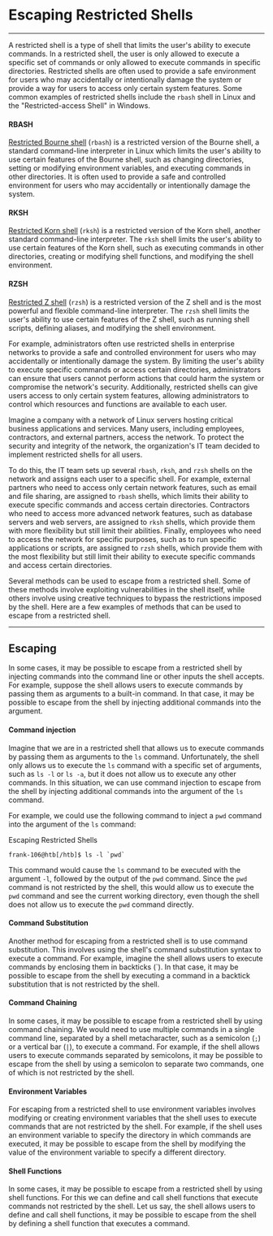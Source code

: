 # Escaping Restricted Shells

---

A restricted shell is a type of shell that limits the user's ability to execute commands. In a restricted shell, the user is only allowed to execute a specific set of commands or only allowed to execute commands in specific directories. Restricted shells are often used to provide a safe environment for users who may accidentally or intentionally damage the system or provide a way for users to access only certain system features. Some common examples of restricted shells include the `rbash` shell in Linux and the "Restricted-access Shell" in Windows.

#### RBASH

[Restricted Bourne shell](https://www.gnu.org/software/bash/manual/html_node/The-Restricted-Shell.html) (`rbash`) is a restricted version of the Bourne shell, a standard command-line interpreter in Linux which limits the user's ability to use certain features of the Bourne shell, such as changing directories, setting or modifying environment variables, and executing commands in other directories. It is often used to provide a safe and controlled environment for users who may accidentally or intentionally damage the system.

#### RKSH

[Restricted Korn shell](https://www.ibm.com/docs/en/aix/7.2?topic=r-rksh-command) (`rksh`) is a restricted version of the Korn shell, another standard command-line interpreter. The `rksh` shell limits the user's ability to use certain features of the Korn shell, such as executing commands in other directories, creating or modifying shell functions, and modifying the shell environment.

#### RZSH

[Restricted Z shell](https://manpages.debian.org/experimental/zsh/rzsh.1.en.html) (`rzsh`) is a restricted version of the Z shell and is the most powerful and flexible command-line interpreter. The `rzsh` shell limits the user's ability to use certain features of the Z shell, such as running shell scripts, defining aliases, and modifying the shell environment.

For example, administrators often use restricted shells in enterprise networks to provide a safe and controlled environment for users who may accidentally or intentionally damage the system. By limiting the user's ability to execute specific commands or access certain directories, administrators can ensure that users cannot perform actions that could harm the system or compromise the network's security. Additionally, restricted shells can give users access to only certain system features, allowing administrators to control which resources and functions are available to each user.

Imagine a company with a network of Linux servers hosting critical business applications and services. Many users, including employees, contractors, and external partners, access the network. To protect the security and integrity of the network, the organization's IT team decided to implement restricted shells for all users.

To do this, the IT team sets up several `rbash`, `rksh`, and `rzsh` shells on the network and assigns each user to a specific shell. For example, external partners who need to access only certain network features, such as email and file sharing, are assigned to `rbash` shells, which limits their ability to execute specific commands and access certain directories. Contractors who need to access more advanced network features, such as database servers and web servers, are assigned to `rksh` shells, which provide them with more flexibility but still limit their abilities. Finally, employees who need to access the network for specific purposes, such as to run specific applications or scripts, are assigned to `rzsh` shells, which provide them with the most flexibility but still limit their ability to execute specific commands and access certain directories.

Several methods can be used to escape from a restricted shell. Some of these methods involve exploiting vulnerabilities in the shell itself, while others involve using creative techniques to bypass the restrictions imposed by the shell. Here are a few examples of methods that can be used to escape from a restricted shell.

---

## Escaping

In some cases, it may be possible to escape from a restricted shell by injecting commands into the command line or other inputs the shell accepts. For example, suppose the shell allows users to execute commands by passing them as arguments to a built-in command. In that case, it may be possible to escape from the shell by injecting additional commands into the argument.

#### Command injection

Imagine that we are in a restricted shell that allows us to execute commands by passing them as arguments to the `ls` command. Unfortunately, the shell only allows us to execute the `ls` command with a specific set of arguments, such as `ls -l` or `ls -a`, but it does not allow us to execute any other commands. In this situation, we can use command injection to escape from the shell by injecting additional commands into the argument of the `ls` command.

For example, we could use the following command to inject a `pwd` command into the argument of the `ls` command:

Escaping Restricted Shells

```shell-session
frank-106@htb[/htb]$ ls -l `pwd` 
```

This command would cause the `ls` command to be executed with the argument `-l`, followed by the output of the `pwd` command. Since the `pwd` command is not restricted by the shell, this would allow us to execute the `pwd` command and see the current working directory, even though the shell does not allow us to execute the `pwd` command directly.

#### Command Substitution

Another method for escaping from a restricted shell is to use command substitution. This involves using the shell's command substitution syntax to execute a command. For example, imagine the shell allows users to execute commands by enclosing them in backticks (\`). In that case, it may be possible to escape from the shell by executing a command in a backtick substitution that is not restricted by the shell.

#### Command Chaining

In some cases, it may be possible to escape from a restricted shell by using command chaining. We would need to use multiple commands in a single command line, separated by a shell metacharacter, such as a semicolon (`;`) or a vertical bar (`|`), to execute a command. For example, if the shell allows users to execute commands separated by semicolons, it may be possible to escape from the shell by using a semicolon to separate two commands, one of which is not restricted by the shell.

#### Environment Variables

For escaping from a restricted shell to use environment variables involves modifying or creating environment variables that the shell uses to execute commands that are not restricted by the shell. For example, if the shell uses an environment variable to specify the directory in which commands are executed, it may be possible to escape from the shell by modifying the value of the environment variable to specify a different directory.

#### Shell Functions

In some cases, it may be possible to escape from a restricted shell by using shell functions. For this we can define and call shell functions that execute commands not restricted by the shell. Let us say, the shell allows users to define and call shell functions, it may be possible to escape from the shell by defining a shell function that executes a command.